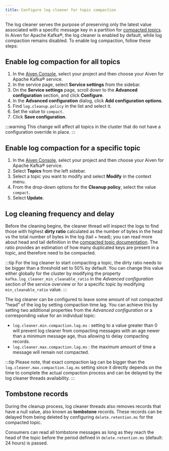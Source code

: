 ```yaml
---
title: Configure log cleaner for topic compaction
---
```


The log cleaner serves the purpose of preserving only the latest value
associated with a specific message key in a partition for
[compacted topics](../concepts/log-compaction). In Aiven for Apache Kafka®, the log cleaner is enabled by
default, while log compaction remains disabled. To enable log
compaction, follow these steps:

## Enable log compaction for all topics

1.  In the [Aiven Console](https://console.aiven.io/), select your
    project and then choose your Aiven for Apache Kafka® service.
2.  In the service page, select **Service settings** from the sidebar.
3.  On the **Service settings** page, scroll down to the **Advanced
    configuration** section, and click **Configure**.
4.  In the **Advanced configuration** dialog, click **Add configuration
    options**.
5.  Find `log.cleanup.policy` in the list and select it.
6.  Set the value to `compact`.
7.  Click **Save configuration**.

:::warning
This change will affect all topics in the cluster that do not have a
configuration override in place.
:::

## Enable log compaction for a specific topic

1.  In the [Aiven Console](https://console.aiven.io/), select your
    project and then choose your Aiven for Apache Kafka® service.
2.  Select **Topics** from the left sidebar.
3.  Select a topic you want to modify and select **Modify** in the
    context menu.
4.  From the drop-down options for the **Cleanup policy**, select the
    value `compact`.
5.  Select **Update**.

## Log cleaning frequency and delay

Before the cleaning begins, the cleaner thread will inspect the logs to
find those with highest **dirty ratio** calculated as the number of
bytes in the head vs the total number of bytes in the log (tail + head);
you can read more about head and tail definition in the
[compacted topic documentation](../concepts/log-compaction). The ratio provides an estimation of how many duplicated
keys are present in a topic, and therefore need to be compacted.

:::tip
For the log cleaner to start compacting a topic, the dirty ratio needs
to be bigger than a threshold set to 50% by default. You can change this
value either globally for the cluster by modifying the property
`kafka.log_cleaner_min_cleanable_ratio` in the *Advanced configuration*
section of the service overview or for a specific topic by modifying
`min_cleanable_ratio` value.
:::

The log cleaner can be configured to leave some amount of not compacted
\"head\" of the log by setting compaction time lag. You can achieve this
by setting two additional properties from the *Advanced configuration*
or a corresponding value for an individual topic:

-   `log.cleaner.min.compaction.lag.ms` : setting to a value greater
    than 0 will prevent log cleaner from compacting messages with an age
    newer than a minimum message age, thus allowing to delay compacting
    records.
-   `log.cleaner.max.compaction.lag.ms` : the maximum amount of time a
    message will remain not compacted.

:::tip
Please note, that exact compaction lag can be bigger than the
`log.cleaner.max.compaction.lag.ms` setting since it directly depends on
the time to complete the actual compaction process and can be delayed by
the log cleaner threads availability.
:::

## Tombstone records

During the cleanup process, log cleaner threads also removes records
that have a null value, also known as **tombstone** records. These
records can be delayed from being deleted by configuring
`delete.retention.ms` for the compacted topic.

Consumers can read all tombstone messages as long as they reach the head
of the topic before the period defined in `delete.retention.ms`
(default: 24 hours) is passed.
